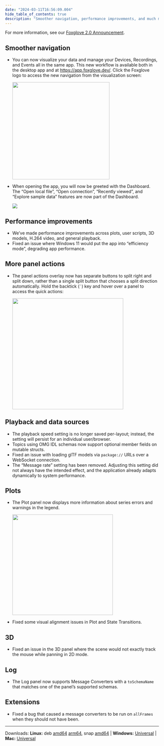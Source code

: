 ```yaml
---
date: "2024-03-11T16:56:09.004"
hide_table_of_contents: true
description: "Smoother navigation, performance improvements, and much more!"
---
```


For more information, see our [Foxglove 2.0 Announcement](https://foxglove.dev/blog/foxglove-2-0-unifying-robotics-observability).

## Smoother navigation

- You can now visualize your data and manage your Devices, Recordings, and Events all in the same app. This new workflow is available both in the desktop app and at https://app.foxglove.dev/. Click the Foxglove logo to access the new navigation from the visualization screen:

   <img width="318" src="https://github.com/foxglove/docs/assets/14237/eecad51d-c70d-4b22-a597-c5545e865f50">

- When opening the app, you will now be greeted with the Dashboard. The “Open local file”, “Open connection”, “Recently viewed”, and “Explore sample data” features are now part of the Dashboard.

  ![](https://github.com/foxglove/docs/assets/14237/53d88ebd-80bc-4657-97e9-ee004ddd5613)

## Performance improvements

- We’ve made performance improvements across plots, user scripts, 3D models, H.264 video, and general playback.
- Fixed an issue where Windows 11 would put the app into “efficiency mode”, degrading app performance.

## More panel actions

- The panel actions overlay now has separate buttons to split right and split down, rather than a single split button that chooses a split direction automatically. Hold the backtick (`` ` ``) key and hover over a panel to access the quick actions:

   <img width="363" src="https://github.com/foxglove/docs/assets/14237/2bb38932-7978-443b-8cef-6d557edbfa27">

## Playback and data sources

- The playback speed setting is no longer saved per-layout; instead, the setting will persist for an individual user/browser.
- Topics using OMG IDL schemas now support optional member fields on mutable structs.
- Fixed an issue with loading glTF models via `package://` URLs over a WebSocket connection.
- The “Message rate” setting has been removed. Adjusting this setting did not always have the intended effect, and the application already adapts dynamically to system performance.

## Plots

- The Plot panel now displays more information about series errors and warnings in the legend.

   <img width="329" src="https://github.com/foxglove/docs/assets/14237/2fa24fcd-494f-48d2-8f37-f25de4792fcc">

- Fixed some visual alignment issues in Plot and State Transitions.

## 3D

- Fixed an issue in the 3D panel where the scene would not exactly track the mouse while panning in 2D mode.

## Log

- The Log panel now supports Message Converters with a `toSchemaName` that matches one of the panel’s supported schemas.

## Extensions

- Fixed a bug that caused a message converters to be run on `allFrames` when they should not have been.

---

Downloads: **Linux:** deb [amd64](https://get.foxglove.dev/desktop/v2.0.0/foxglove-studio-2.0.0-linux-amd64.deb) [arm64](https://get.foxglove.dev/desktop/v2.0.0/foxglove-studio-2.0.0-linux-arm64.deb), snap [amd64](https://get.foxglove.dev/desktop/v2.0.0/foxglove-studio-2.0.0-linux-amd64.snap) | **Windows:** [Universal](https://get.foxglove.dev/desktop/v2.0.0/foxglove-studio-2.0.0-win.exe) | **Mac:** [Universal](https://get.foxglove.dev/desktop/v2.0.0/foxglove-studio-2.0.0-mac-universal.dmg)
